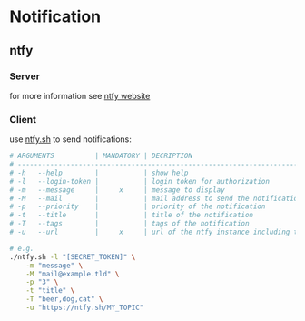 # Notification

## ntfy
### Server
for more information see [ntfy website](https://docs.ntfy.sh/install/)

### Client
use [ntfy.sh](./ntfy.sh) to send notifications:

```sh
# ARGUMENTS          | MANDATORY | DECRIPTION
# ------------------------------------------------------------------------------
# -h   --help        |           | show help
# -l   --login-token |           | login token for authorization
# -m   --message     |     x     | message to display
# -M   --mail        |           | mail address to send the notification to
# -p   --priority    |           | priority of the notification
# -t   --title       |           | title of the notification
# -T   --tags        |           | tags of the notification
# -u   --url         |     x     | url of the ntfy instance including the topic

# e.g.
./ntfy.sh -l "[SECRET_TOKEN]" \
    -m "message" \
    -M "mail@example.tld" \
    -p "3" \
    -t "title" \
    -T "beer,dog,cat" \
    -u "https://ntfy.sh/MY_TOPIC"
```
